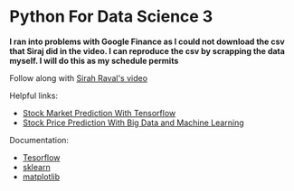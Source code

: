 # Python For Data Science 3

**I ran into problems with Google Finance as I could not download the csv that Siraj did in the video. I can reproduce the csv by scrapping the data myself. I will do this as my schedule permits** 

Follow along with [Sirah Raval's video](https://www.youtube.com/watch?v=SSu00IRRraY&list=PL2-dafEMk2A6QKz1mrk1uIGfHkC1zZ6UU&index=4)

Helpful links:
- [Stock Market Prediction With Tensorflow](https://nicholastsmith.wordpress.com/2016/04/20/stock-market-prediction-using-multi-layer-perceptrons-with-tensorflow/)
- [Stock Price Prediction With Big Data and Machine Learning](http://eugenezhulenev.com/blog/2014/11/14/stock-price-prediction-with-big-data-and-machine-learning/)

Documentation:
- [Tesorflow](https://www.tensorflow.org/api_docs/python/)
- [sklearn](http://scikit-learn.org/stable/user_guide.html)
- [matplotlib](https://matplotlib.org/contents.html)
